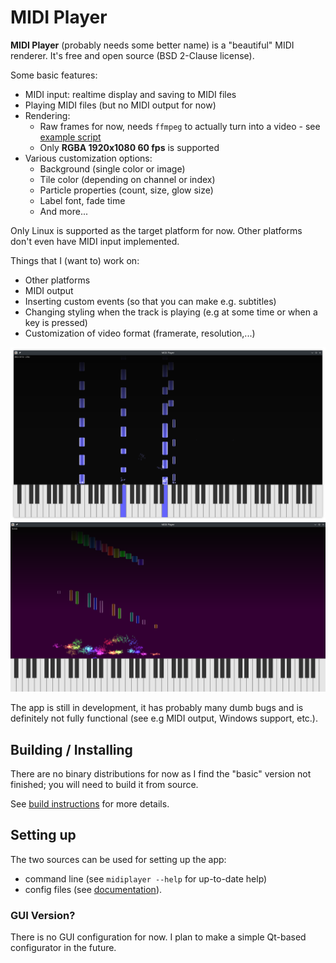 # MIDI Player

**MIDI Player** (probably needs some better name) is a "beautiful" MIDI renderer. It's free and open source (BSD 2-Clause license).

Some basic features:
* MIDI input: realtime display and saving to MIDI files
* Playing MIDI files (but no MIDI output for now)
* Rendering:
    * Raw frames for now, needs `ffmpeg` to actually turn into a video - see [example script](./render.sh)
    * Only **RGBA 1920x1080 60 fps** is supported
* Various customization options:
    * Background (single color or image)
    * Tile color (depending on channel or index)
    * Particle properties (count, size, glow size)
    * Label font, fade time
    * And more...

Only Linux is supported as the target platform for now. Other platforms don't even have MIDI input implemented.

Things that I (want to) work on:
* Other platforms
* MIDI output
* Inserting custom events (so that you can make e.g. subtitles)
* Changing styling when the track is playing (e.g at some time or when a key is pressed)
* Customization of video format (framerate, resolution,...)

![Defaults](./docs/screenshots/defaults.png)
![Selectors](./docs/screenshots/selectors.png)

The app is still in development, it has probably many dumb bugs and is definitely not fully functional (see e.g MIDI output, Windows support, etc.).

## Building / Installing

There are no binary distributions for now as I find the "basic" version not finished; you will need to build it from source.

See [build instructions](./docs/Build.md) for more details.

## Setting up

The two sources can be used for setting up the app:

* command line (see `midiplayer --help` for up-to-date help)
* config files (see [documentation](./docs/ConfigFile.md)).

### GUI Version?

There is no GUI configuration for now. I plan to make a simple Qt-based configurator in the future.
